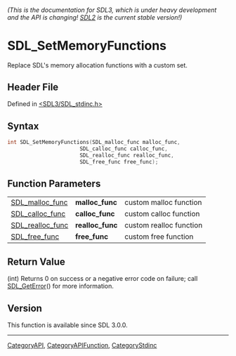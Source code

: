 ###### (This is the documentation for SDL3, which is under heavy development and the API is changing! [SDL2](https://wiki.libsdl.org/SDL2/) is the current stable version!)
# SDL_SetMemoryFunctions

Replace SDL's memory allocation functions with a custom set.

## Header File

Defined in [<SDL3/SDL_stdinc.h>](https://github.com/libsdl-org/SDL/blob/main/include/SDL3/SDL_stdinc.h)

## Syntax

```c
int SDL_SetMemoryFunctions(SDL_malloc_func malloc_func,
                       SDL_calloc_func calloc_func,
                       SDL_realloc_func realloc_func,
                       SDL_free_func free_func);
```

## Function Parameters

|                                      |                  |                         |
| ------------------------------------ | ---------------- | ----------------------- |
| [SDL_malloc_func](SDL_malloc_func)   | **malloc_func**  | custom malloc function  |
| [SDL_calloc_func](SDL_calloc_func)   | **calloc_func**  | custom calloc function  |
| [SDL_realloc_func](SDL_realloc_func) | **realloc_func** | custom realloc function |
| [SDL_free_func](SDL_free_func)       | **free_func**    | custom free function    |

## Return Value

(int) Returns 0 on success or a negative error code on failure; call
[SDL_GetError](SDL_GetError)() for more information.

## Version

This function is available since SDL 3.0.0.

----
[CategoryAPI](CategoryAPI), [CategoryAPIFunction](CategoryAPIFunction), [CategoryStdinc](CategoryStdinc)

